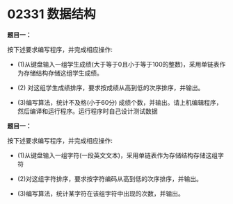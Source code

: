 # 02331 数据结构

**题目一：**

按下述要求编写程序，并完成相应操作:

- (1)从键盘输入一组学生成绩(大于等于0且小于等于100的整数)，采用单链表作为存储结构存储这组学生成绩。

- (2) 对这组学生成绩排序，要求按成绩从高到低的次序排序，并输出。

- (3)编写算法，统计不及格(小于60分) 成绩个数，并输出。请上机编辑程序，然后编译和运行程序。运行程序时自己设计测试数据

**题目一：**

按下述要求编写程序，并完成相应操作:

- (1)从键盘输入一组字符(一段英文文本)，采用单链表作为存储结构存储这组字符

- (2)对这组字符排序，要求按字符编码从高到低的次序排序，并输出。

- (3)编写算法，统计某字符在该组字符中出现的次数，并输出。